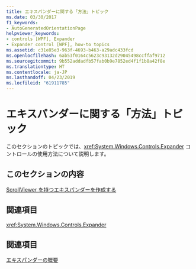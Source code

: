 ```yaml
---
title: エキスパンダーに関する「方法」トピック
ms.date: 03/30/2017
f1_keywords:
- AutoGeneratedOrientationPage
helpviewer_keywords:
- controls [WPF], Expander
- Expander control [WPF], how-to topics
ms.assetid: c31e85e3-963f-4693-b463-a29adc433fcd
ms.openlocfilehash: 6ab53f0164c5623c93132d29045498ccffaf9712
ms.sourcegitcommit: 9b552addadfb57fab0b9e7852ed4f1f1b8a42f8e
ms.translationtype: HT
ms.contentlocale: ja-JP
ms.lasthandoff: 04/23/2019
ms.locfileid: "61911785"
---
```

# <a name="expander-how-to-topics"></a>エキスパンダーに関する「方法」トピック
このセクションのトピックでは、<xref:System.Windows.Controls.Expander> コントロールの使用方法について説明します。  
  
## <a name="in-this-section"></a>このセクションの内容  
 [ScrollViewer を持つエキスパンダーを作成する](how-to-create-an-expander-with-a-scrollviewer.md)  
  
## <a name="reference"></a>関連項目  
 <xref:System.Windows.Controls.Expander>  
  
## <a name="related-sections"></a>関連項目  
 [エキスパンダーの概要](expander-overview.md)
